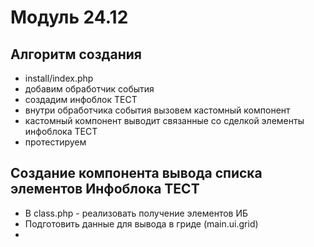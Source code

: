 # Модуль 24.12

## Алгоритм создания

- install/index.php
- добавим обработчик события
- создадим инфоблок ТЕСТ
- внутри обработчика события вызовем кастомный компонент
- кастомный компонент выводит связанные со сделкой элементы инфоблока ТЕСТ
- протестируем

## Создание компонента вывода списка элементов Инфоблока ТЕСТ

- В class.php - реализовать получение элементов ИБ
- Подготовить данные для вывода в гриде (main.ui.grid)
- 